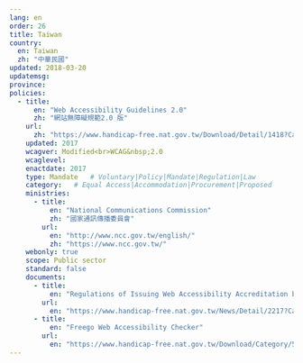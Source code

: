 ```yaml
---
lang: en
order: 26
title: Taiwan
country:
  en: Taiwan
  zh: "中華民國"
updated: 2018-03-20
updatemsg:
province:
policies:
  - title:
      en: "Web Accessibility Guidelines 2.0"
      zh: "網站無障礙規範2.0 版"
    url:
      zh: "https://www.handicap-free.nat.gov.tw/Download/Detail/1418?Category=28"
    updated: 2017
    wcagver: Modified<br>WCAG&nbsp;2.0
    wcaglevel:
    enactdate: 2017
    type: Mandate   # Voluntary|Policy|Mandate|Regulation|Law
    category:   # Equal Access|Accommodation|Procurement|Proposed
    ministries:
      - title:
          en: "National Communications Commission"
          zh: "國家通訊傳播委員會"
        url:
          en: "http://www.ncc.gov.tw/english/"
          zh: "https://www.ncc.gov.tw/"
    webonly: true
    scope: Public sector
    standard: false
    documents:
      - title:
          en: "Regulations of Issuing Web Accessibility Accreditation badge for Website of  Governmental Agencies and Schools"
        url:
          en: "https://www.handicap-free.nat.gov.tw/News/Detail/2217?Category=43"
      - title:
          en: "Freego Web Accessibility Checker"
        url:
          en: "https://www.handicap-free.nat.gov.tw/Download/Category/52/1"
---
```

